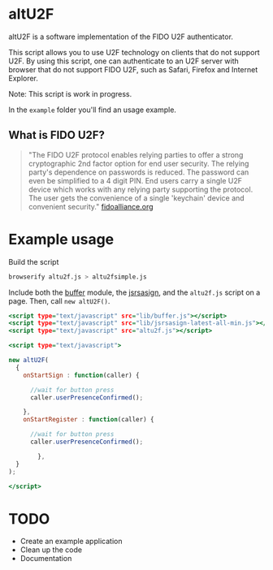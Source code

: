 
# altU2F

altU2F is a software implementation of the FIDO U2F authenticator.

This script allows you to use U2F technology on clients that do not support U2F. By using this script, one can authenticate to an U2F server with browser that do not support FIDO U2F, such as Safari, Firefox and Internet Explorer.

Note: This script is work in progress.

In the `example` folder you'll find an usage example.

## What is FIDO U2F?

> "The FIDO U2F protocol enables relying parties to offer a strong cryptographic 2nd factor option for end user security. The relying party's dependence on passwords is reduced. The password can even be simplified to a 4 digit PIN. End users carry a single U2F device which works with any relying party supporting the protocol. The user gets the convenience of a single 'keychain' device and convenient security."
[fidoalliance.org](https://fidoalliance.org "")

# Example usage

Build the script

~~~.bash
browserify altu2f.js > altu2fsimple.js
~~~

Include both the [buffer](https://github.com/feross/buffer) module, the [jsrsasign](https://kjur.github.io/jsrsasign/), and the `altu2f.js` script on a page. Then, call `new altU2F()`.

~~~.html
<script type="text/javascript" src="lib/buffer.js"></script>
<script type="text/javascript" src="lib/jsrsasign-latest-all-min.js"></script>
<script type="text/javascript" src="altu2f.js"></script>

<script type="text/javascript">

new altU2F(
  {
    onStartSign : function(caller) {

      //wait for button press
      caller.userPresenceConfirmed();

    },
    onStartRegister : function(caller) {

      //wait for button press
      caller.userPresenceConfirmed();

		},
  }
);

</script>
~~~

# TODO

* Create an example application
* Clean up the code
* Documentation
